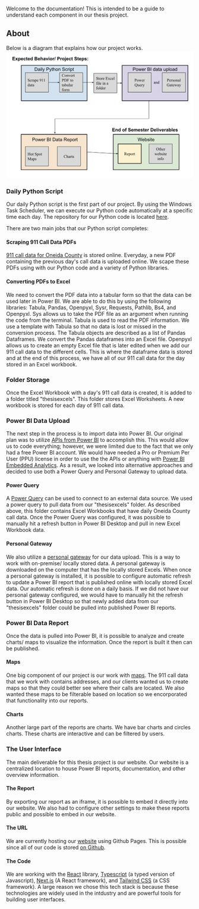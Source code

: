 Welcome to the documentation! This is intended to be a guide to understand each component in our thesis project.

## About

Below is a diagram that explains how our project works.
![diagram for project steps.](https://github.com/cocvac-hamilton2023/thesis_ui/blob/main/flow_chart.png?raw=true)

### Daily Python Script

Our daily Python script is the first part of our project. By using the Windows Task Scheduler, we can execute our Python code automatically at a specific time each day. The repository for our Python code is located [here](https://github.com/sydneyetran/COCVAC_code). 

There are two main jobs that our Python script completes:

#### Scraping 911 Call Data PDFs

[911 call data for Oneida County](https://ocgov.net/departments/emergency-services/911-summary-report/) is stored online. Everyday, a new PDF containing the previous day's call data is uploaded online. We scape these PDFs using with our Python code and a variety of Python libraries. 

#### Converting PDFs to Excel

We need to convert the PDF data into a tabular form so that the data can be used later in Power BI. We are able to do this by using the following libraries: Tabula, Pandas, Openpyxl, Sysr, Requests, Pathlib, Bs4, and Openpyxl. Sys allows us to take the PDF file as an argument when running the code from the terminal. Tabula is used to read the PDF information. We use a template with Tabula so that no data is lost or missed in the conversion process. The Tabula objects are described as a list of Pandas Dataframes. We convert the Pandas dataframes into an Excel file. Openpyxl allows us to create an empty Excel file that is later edited when we add our 911 call data to the different cells. This is where the dataframe data is stored and at the end of this process, we have all of our 911 call data for the day stored in an Excel workbook.

### Folder Storage

Once the Excel Workbook with a day's 911 call data is created, it is added to a folder titled "thesisexcels". This folder stores Excel Worksheets. A new workbook is stored for each day of 911 call data.

### Power BI Data Upload

The next step in the process is to import data into Power BI. Our original plan was to utilize [APIs from Power BI](https://learn.microsoft.com/en-us/rest/api/power-bi/) to accomplish this. This would allow us to code everything; however, we were limited due to the fact that we only had a free Power BI account. We would have needed a Pro or Premium Per User (PPU) license in order to use the the APIs or anything with [Power BI Embedded Analytics](https://learn.microsoft.com/en-us/power-bi/developer/embedded/). As a result, we looked into alternative approaches and decided to use both a Power Query and Personal Gateway to upload data.

#### Power Query

A [Power Query](https://learn.microsoft.com/en-us/power-bi/transform-model/desktop-query-overview#power-query-editor) can be used to connect to an external data source. We used a power query to pull data from our "thesisexcels" folder. As described above, this folder contains Excel Workbooks that have daily Oneida County call data. Once the Power Query was configured, it was possible to manually hit a refresh button in Power BI Desktop and pull in new Excel Workbook data.

#### Personal Gateway

We also utilize a [personal gateway](https://learn.microsoft.com/en-us/power-bi/connect-data/service-gateway-personal-mode) for our data upload. This is a way to work with on-premise/ locally stored data. A personal gateway is downloaded on the computer that has the locally stored Excels. When once a personal gateway is installed, it is possible to configure automatic refresh to update a Power BI report that is published online with locally stored Excel data. Our automatic refresh is done on a daily basis. If we did not have our personal gateway configured, we would have to manually hit the refresh button in Power BI Desktop so that newly added data from our "thesisexcels" folder could be pulled into published Power BI reports.

### Power BI Data Report

Once the data is pulled into Power BI, it is possible to analyze and create charts/ maps to visualize the information. Once the report is built it then can be published.

#### Maps

One big component of our project is our work with [maps](https://learn.microsoft.com/en-us/power-bi/visuals/power-bi-map-tips-and-tricks). The 911 call data that we work with contains addresses, and our clients wanted us to create maps so that they could better see where their calls are located. We also wanted these maps to be filterable based on location so we encorporated that functionality into our reports.

#### Charts

Another large part of the reports are charts. We have bar charts and circles charts. These charts are interactive and can be filtered by users.

### The User Interface

The main deliverable for this thesis project is our website. Our website is a centralized location to house Power BI reports, documentation, and other overview information.

#### The Report

By exporting our report as an iframe, it is possible to embed it directly into our website. We also had to configure other settings to make these reports public and possible to embed in our website.

#### The URL

We are currently hosting our [website](https://cocvac-hamilton2023.github.io/thesis_ui/) using Github Pages. This is possible since all of our code is stored [on Github](https://github.com/cocvac-hamilton2023/thesis_ui/).

#### The Code

We are working with the [React](https://react.dev/) library, [Typescript](https://www.typescriptlang.org/) (a typed version of Javascript), [Next.js](https://nextjs.org/) (A React framework), and [Tailwind CSS](https://tailwindcss.com/) (a CSS framework). A large reason we chose this tech stack is because these technologies are widely used in the intdustry and are powerful tools for building user interfaces.
